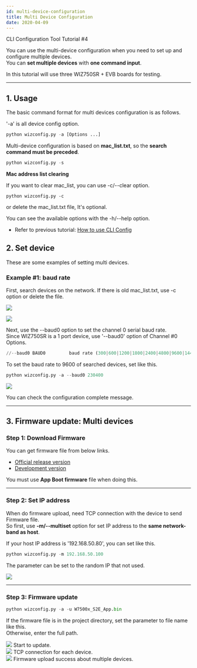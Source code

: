 ```yaml
---
id: multi-device-configuration
title: Multi Device Configuration
date: 2020-04-09
---
```


CLI Configuration Tool Tutorial #4

You can use the multi-device configuration when you need to set up and configure multiple devices.  
You can **set multiple devices** with **one command input**.

In this tutorial will use three WIZ750SR + EVB boards for testing.

-----

## 1. Usage

The basic command format for multi devices configuration is as follows.

'-a' is all device config option.

``` python
python wizconfig.py -a [Options ...]
```

Multi-device configuration is based
on **mac\_list.txt**, so the **search command must be preceded**.

``` python
python wizconfig.py -s
```

**Mac address list clearing**  

If you want to clear mac\_list, you can use -c/--clear option.

```
python wizconfig.py -c
```

or delete the mac\_list.txt file, It's optional.

You can see the available options with the -h/--help option.

  - Refer to previous tutorial: [How to use CLI Config](./How-to-use-CLI-Config-Tool.md) 

## 2. Set device

These are some examples of setting multi devices.

### Example #1: baud rate

First, search devices on the network. If there is old mac\_list.txt, use -c option or delete the file.

![](https://d3cmhcsnvv7jc.cloudfront.net/docs/img/products/wiz750sr/clitool/multi/01.clear.png)

![](https://d3cmhcsnvv7jc.cloudfront.net/docs/img/products/wiz750sr/clitool/multi/02.search.png)

Next, use the --baud0 option to set the channel 0 serial baud rate.  
Since WIZ750SR is a 1 port device, use '--baud0' option of Channel \#0
Options.

``` python
//--baud0 BAUD0         baud rate (300|600|1200|1800|2400|4800|9600|14400|19200|28800|38400|57600|115200|230400)//
```

To set the baud rate to 9600 of searched devices, set like this.

``` python
python wizconfig.py -a --baud0 230400
```

![](https://d3cmhcsnvv7jc.cloudfront.net/docs/img/products/wiz750sr/clitool/multi/multi_setbaud.png)

You can check the configuration complete message.

-----

## 3. Firmware update: Multi devices

### Step 1: Download Firmware

You can get firmware file from below links.  

  - [Official release version](https://github.com/Wiznet/WIZ750SR/releases)
  - [Development version](https://github.com/Wiznet/WIZ750SR/tree/master/Projects/S2E_App/bin)

You must use **App Boot firmware** file when doing this.

-----

### Step 2: Set IP address

When do firmware upload, need TCP connection with the device to send Firmware file.  
So first, use **-m/--multiset** option for set IP address to the **same network-band as host**.

If your host IP address is '192.168.50.80', you can set like this.

``` python
python wizconfig.py -m 192.168.50.100
```

The parameter can be set to the random IP that not used.

![](https://d3cmhcsnvv7jc.cloudfront.net/docs/img/products/wiz750sr/clitool/multi/multi_fw_m.png)

-----

### Step 3: Firmware update

``` python
python wizconfig.py -a -u W7500x_S2E_App.bin
```

If the firmware file is in the project directory, set the parameter to file name like this.  
Otherwise, enter the full path.

![](https://d3cmhcsnvv7jc.cloudfront.net/docs/img/products/wiz750sr/clitool/multi/multi_fw_1.png) Start to update.  
![](https://d3cmhcsnvv7jc.cloudfront.net/docs/img/products/wiz750sr/clitool/multi/multi_fw_2.png) TCP connection for
each device.  
![](https://d3cmhcsnvv7jc.cloudfront.net/docs/img/products/wiz750sr/clitool/multi/multi_fw_3.png) Firmware upload
success about multiple devices.
